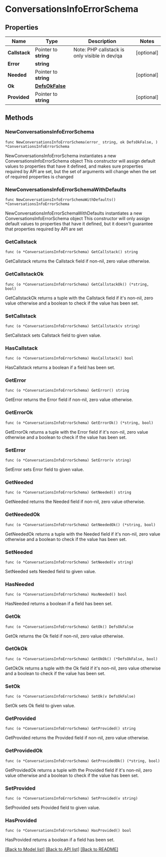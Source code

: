 # ConversationsInfoErrorSchema

## Properties

Name | Type | Description | Notes
------------ | ------------- | ------------- | -------------
**Callstack** | Pointer to **string** | Note: PHP callstack is only visible in dev/qa | [optional] 
**Error** | **string** |  | 
**Needed** | Pointer to **string** |  | [optional] 
**Ok** | [**DefsOkFalse**](DefsOkFalse.md) |  | 
**Provided** | Pointer to **string** |  | [optional] 

## Methods

### NewConversationsInfoErrorSchema

`func NewConversationsInfoErrorSchema(error_ string, ok DefsOkFalse, ) *ConversationsInfoErrorSchema`

NewConversationsInfoErrorSchema instantiates a new ConversationsInfoErrorSchema object
This constructor will assign default values to properties that have it defined,
and makes sure properties required by API are set, but the set of arguments
will change when the set of required properties is changed

### NewConversationsInfoErrorSchemaWithDefaults

`func NewConversationsInfoErrorSchemaWithDefaults() *ConversationsInfoErrorSchema`

NewConversationsInfoErrorSchemaWithDefaults instantiates a new ConversationsInfoErrorSchema object
This constructor will only assign default values to properties that have it defined,
but it doesn't guarantee that properties required by API are set

### GetCallstack

`func (o *ConversationsInfoErrorSchema) GetCallstack() string`

GetCallstack returns the Callstack field if non-nil, zero value otherwise.

### GetCallstackOk

`func (o *ConversationsInfoErrorSchema) GetCallstackOk() (*string, bool)`

GetCallstackOk returns a tuple with the Callstack field if it's non-nil, zero value otherwise
and a boolean to check if the value has been set.

### SetCallstack

`func (o *ConversationsInfoErrorSchema) SetCallstack(v string)`

SetCallstack sets Callstack field to given value.

### HasCallstack

`func (o *ConversationsInfoErrorSchema) HasCallstack() bool`

HasCallstack returns a boolean if a field has been set.

### GetError

`func (o *ConversationsInfoErrorSchema) GetError() string`

GetError returns the Error field if non-nil, zero value otherwise.

### GetErrorOk

`func (o *ConversationsInfoErrorSchema) GetErrorOk() (*string, bool)`

GetErrorOk returns a tuple with the Error field if it's non-nil, zero value otherwise
and a boolean to check if the value has been set.

### SetError

`func (o *ConversationsInfoErrorSchema) SetError(v string)`

SetError sets Error field to given value.


### GetNeeded

`func (o *ConversationsInfoErrorSchema) GetNeeded() string`

GetNeeded returns the Needed field if non-nil, zero value otherwise.

### GetNeededOk

`func (o *ConversationsInfoErrorSchema) GetNeededOk() (*string, bool)`

GetNeededOk returns a tuple with the Needed field if it's non-nil, zero value otherwise
and a boolean to check if the value has been set.

### SetNeeded

`func (o *ConversationsInfoErrorSchema) SetNeeded(v string)`

SetNeeded sets Needed field to given value.

### HasNeeded

`func (o *ConversationsInfoErrorSchema) HasNeeded() bool`

HasNeeded returns a boolean if a field has been set.

### GetOk

`func (o *ConversationsInfoErrorSchema) GetOk() DefsOkFalse`

GetOk returns the Ok field if non-nil, zero value otherwise.

### GetOkOk

`func (o *ConversationsInfoErrorSchema) GetOkOk() (*DefsOkFalse, bool)`

GetOkOk returns a tuple with the Ok field if it's non-nil, zero value otherwise
and a boolean to check if the value has been set.

### SetOk

`func (o *ConversationsInfoErrorSchema) SetOk(v DefsOkFalse)`

SetOk sets Ok field to given value.


### GetProvided

`func (o *ConversationsInfoErrorSchema) GetProvided() string`

GetProvided returns the Provided field if non-nil, zero value otherwise.

### GetProvidedOk

`func (o *ConversationsInfoErrorSchema) GetProvidedOk() (*string, bool)`

GetProvidedOk returns a tuple with the Provided field if it's non-nil, zero value otherwise
and a boolean to check if the value has been set.

### SetProvided

`func (o *ConversationsInfoErrorSchema) SetProvided(v string)`

SetProvided sets Provided field to given value.

### HasProvided

`func (o *ConversationsInfoErrorSchema) HasProvided() bool`

HasProvided returns a boolean if a field has been set.


[[Back to Model list]](../README.md#documentation-for-models) [[Back to API list]](../README.md#documentation-for-api-endpoints) [[Back to README]](../README.md)


